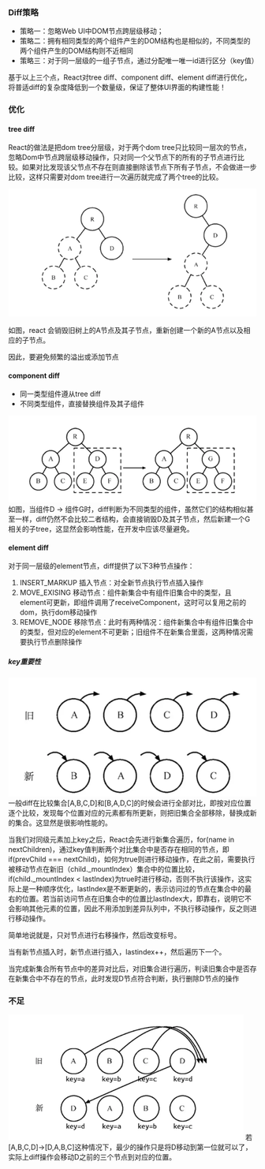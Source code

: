 ### Diff策略
- 策略一：忽略Web UI中DOM节点跨层级移动；
- 策略二：拥有相同类型的两个组件产生的DOM结构也是相似的，不同类型的两个组件产生的DOM结构则不近相同
- 策略三：对于同一层级的一组子节点，通过分配唯一唯一id进行区分（key值）

基于以上三个点，React对tree diff、component diff、element diff进行优化，将普适diff的复杂度降低到一个数量级，保证了整体UI界面的构建性能！
### 优化
#### tree diff

React的做法是把dom tree分层级，对于两个dom tree只比较同一层次的节点，忽略Dom中节点跨层级移动操作，只对同一个父节点下的所有的子节点进行比较。如果对比发现该父节点不存在则直接删除该节点下所有子节点，不会做进一步比较，这样只需要对dom tree进行一次遍历就完成了两个tree的比较。

![image](https://github.com/zyg1999/Note/blob/master/review/React/pic/TIM图片20190922181058.png)

如图，react 会销毁旧树上的A节点及其子节点，重新创建一个新的A节点以及相应的子节点。

因此，要避免频繁的溢出或添加节点
#### component diff
- 同一类型组件遵从tree diff
- 不同类型组件，直接替换组件及其子组件

![image](https://github.com/zyg1999/Note/blob/master/review/React/pic/TIM图片20190922181111.png)
如图，当组件D → 组件G时，diff判断为不同类型的组件，虽然它们的结构相似甚至一样，diff仍然不会比较二者结构，会直接销毁D及其子节点，然后新建一个G相关的子tree，这显然会影响性能，在开发中应该尽量避免。
#### element diff
对于同一层级的element节点，diff提供了以下3种节点操作：
1. 	INSERT_MARKUP 插入节点：对全新节点执行节点插入操作
2. MOVE_EXISING 移动节点：组件新集合中有组件旧集合中的类型，且element可更新，即组件调用了receiveComponent，这时可以复用之前的dom，执行dom移动操作
3. REMOVE_NODE 移除节点：此时有两种情况：组件新集合中有组件旧集合中的类型，但对应的element不可更新；旧组件不在新集合里面，这两种情况需要执行节点删除操作
##### key重要性
![image](https://github.com/zyg1999/Note/blob/master/review/React/pic/TIM图片20190922181130.png)
一般diff在比较集合[A,B,C,D]和[B,A,D,C]的时候会进行全部对比，即按对应位置逐个比较，发现每个位置对应的元素都有所更新，则把旧集合全部移除，替换成新的集合。这显然是很影响性能的。

当我们对同级元素加上key之后，React会先进行新集合遍历，for(name in nextChildren)，通过key值判断两个对比集合中是否存在相同的节点，即if(prevChild === nextChild)，如何为true则进行移动操作，在此之前，需要执行被移动节点在新旧（child._mountIndex）集合中的位置比较，if(child._mountIndex < lastIndex)为true时进行移动，否则不执行该操作，这实际上是一种顺序优化，lastIndex是不断更新的，表示访问过的节点在集合中的最右的位置。若当前访问节点在旧集合中的位置比lastIndex大，即靠右，说明它不会影响其他元素的位置，因此不用添加到差异队列中，不执行移动操作，反之则进行移动操作。

简单地说就是，只对节点进行右移操作，然后改变标号。

当有新节点插入时，新节点进行插入，lastindex++，然后遍历下一个。

当完成新集合所有节点中的差异对比后，对旧集合进行遍历，判读旧集合中是否存在新集合中不存在的节点，此时发现D节点符合判断，执行删除D节点的操作

### 不足
![image](https://github.com/zyg1999/Note/blob/master/review/React/pic/TIM图片20190922181217.png)
若[A,B,C,D]->[D,A,B,C]这种情况下，最少的操作只是将D移动到第一位就可以了，实际上diff操作会移动D之前的三个节点到对应的位置。
